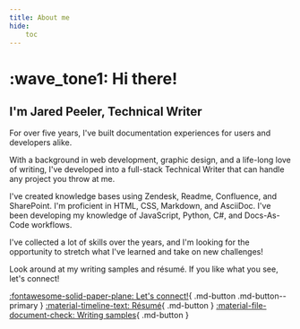 ```yaml
---
title: About me
hide:
    toc
---
```


# :wave_tone1: Hi there!

## I'm Jared Peeler, Technical Writer

For over five years, I've built documentation experiences for users and developers alike. 

With a background in web development, graphic design, and a life-long love of writing, I've  developed into a full-stack Technical Writer that can handle any project you throw at me. 

I've created knowledge bases using Zendesk, Readme, Confluence, and SharePoint. I'm proficient in HTML, CSS, Markdown, and AsciiDoc. I've been developing my knowledge of JavaScript, Python, C#, and Docs-As-Code workflows. 

I've collected a lot of skills over the years, and I'm looking for the opportunity to stretch what I've learned and take on new challenges!

Look around at my writing samples and résumé. If you like what you see, let's connect!

[:fontawesome-solid-paper-plane: Let's connect!](mailto:jaredpeeler@gmail.com){ .md-button .md-button--primary } [:material-timeline-text: Résumé](resume){ .md-button } [:material-file-document-check: Writing samples](writing-samples/api-guide/){ .md-button }
